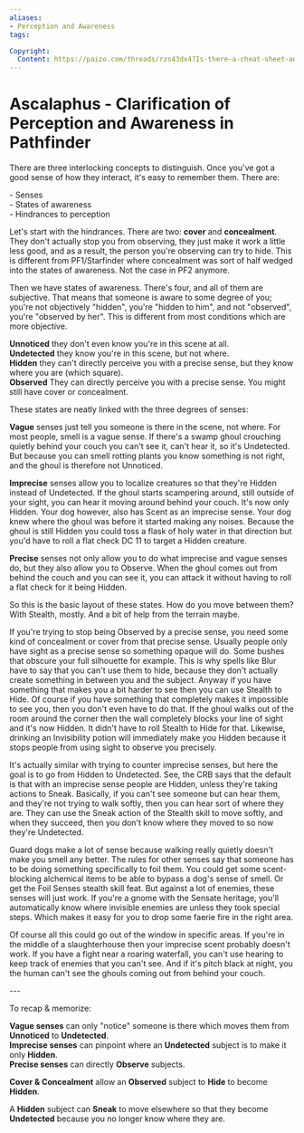 ```yaml
---
aliases:
- Perception and Awareness
tags:

Copyright:
  Content: https://paizo.com/threads/rzs43dx4?Is-there-a-cheat-sheet-anywhere-for-the
---
```

# Ascalaphus - Clarification of Perception and Awareness in Pathfinder

There are three interlocking concepts to distinguish. Once you've got a good sense of how they interact, it's easy to remember them. There are:

\- Senses  
\- States of awareness  
\- Hindrances to perception

Let's start with the hindrances. There are two: **cover** and **concealment**. They don't actually stop you from observing, they just make it work a little less good, and as a result, the person you're observing can try to hide. This is different from PF1/Starfinder where concealment was sort of half wedged into the states of awareness. Not the case in PF2 anymore.

Then we have states of awareness. There's four, and all of them are subjective. That means that someone is aware to some degree of you; you're not objectively "hidden", you're "hidden to him", and not "observed", you're "observed by her". This is different from most conditions which are more objective.

**Unnoticed** they don't even know you're in this scene at all.  
**Undetected** they know you're in this scene, but not where.  
**Hidden** they can't directly perceive you with a precise sense, but they know where you are (which square).  
**Observed** They can directly perceive you with a precise sense. You might still have cover or concealment.

These states are neatly linked with the three degrees of senses:

**Vague** senses just tell you someone is there in the scene, not where. For most people, smell is a vague sense. If there's a swamp ghoul crouching quietly behind your couch you can't see it, can't hear it, so it's Undetected. But because you can smell rotting plants you know something is not right, and the ghoul is therefore not Unnoticed.

**Imprecise** senses allow you to localize creatures so that they're Hidden instead of Undetected. If the ghoul starts scampering around, still outside of your sight, you can hear it moving around behind your couch. It's now only Hidden. Your dog however, also has Scent as an imprecise sense. Your dog knew where the ghoul was before it started making any noises. Because the ghoul is still Hidden you could toss a flask of holy water in that direction but you'd have to roll a flat check DC 11 to target a Hidden creature.

**Precise** senses not only allow you to do what imprecise and vague senses do, but they also allow you to Observe. When the ghoul comes out from behind the couch and you can see it, you can attack it without having to roll a flat check for it being Hidden.

So this is the basic layout of these states. How do you move between them? With Stealth, mostly. And a bit of help from the terrain maybe.

If you're trying to stop being Observed by a precise sense, you need some kind of concealment or cover from that precise sense. Usually people only have sight as a precise sense so something opaque will do. Some bushes that obscure your full silhouette for example. This is why spells like Blur have to say that you can't use them to hide, because they don't actually create something in between you and the subject. Anyway if you have something that makes you a bit harder to see then you can use Stealth to Hide. Of course if you have something that completely makes it impossible to see you, then you don't even have to do that. If the ghoul walks out of the room around the corner then the wall completely blocks your line of sight and it's now Hidden. It didn't have to roll Stealth to Hide for that. Likewise, drinking an Invisibility potion will immediately make you Hidden because it stops people from using sight to observe you precisely.

It's actually similar with trying to counter imprecise senses, but here the goal is to go from Hidden to Undetected. See, the CRB says that the default is that with an imprecise sense people are Hidden, unless they're taking actions to Sneak. Basically, if you can't see someone but can hear them, and they're not trying to walk softly, then you can hear sort of where they are. They can use the Sneak action of the Stealth skill to move softly, and when they succeed, then you don't know where they moved to so now they're Undetected.

Guard dogs make a lot of sense because walking really quietly doesn't make you smell any better. The rules for other senses say that someone has to be doing something specifically to foil them. You could get some scent-blocking alchemical items to be able to bypass a dog's sense of smell. Or get the Foil Senses stealth skill feat. But against a lot of enemies, these senses will just work. If you're a gnome with the Sensate heritage, you'll automatically know where invisible enemies are unless they took special steps. Which makes it easy for you to drop some faerie fire in the right area.

Of course all this could go out of the window in specific areas. If you're in the middle of a slaughterhouse then your imprecise scent probably doesn't work. If you have a fight near a roaring waterfall, you can't use hearing to keep track of enemies that you can't see. And if it's pitch black at night, you the human can't see the ghouls coming out from behind your couch.

\---

To recap & memorize:

**Vague senses** can only "notice" someone is there which moves them from **Unnoticed** to **Undetected**.  
**Imprecise senses** can pinpoint where an **Undetected** subject is to make it only **Hidden**.  
**Precise senses** can directly **Observe** subjects.

**Cover & Concealment** allow an **Observed** subject to **Hide** to become **Hidden**.

A **Hidden** subject can **Sneak** to move elsewhere so that they become **Undetected** because you no longer know where they are.
